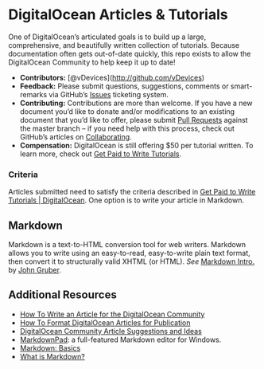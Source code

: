 # DigitalOcean Articles & Tutorials

One of DigitalOcean’s articulated goals is to build up a large, comprehensive, and beautifully written collection of tutorials. Because documentation often gets out-of-date quickly, this repo exists to allow the DigitalOcean Community to help keep it up to date!

- **Contributors:** <span class="citation" data-cites="vDevices">\[@vDevices\]</span>(http://github.com/vDevices)
- **Feedback:** Please submit questions, suggestions, comments or smart-remarks via GitHub’s [Issues](https://github.com/vDevices/DigitalOcean-Articles-and-Tutorials/issues) ticketing system.
- **Contributing:** Contributions are more than welcome. If you have a new document you’d like to donate and/or modifications to an existing document that you’d like to offer, please submit [Pull Requests](https://github.com/vDevices/DigitalOcean-Articles-and-Tutorials/pulls) against the master branch – if you need help with this process, check out GitHub’s articles on [Collaborating](https://help.github.com/categories/63/articles).
- **Compensation:** DigitalOcean is still offering $50 per tutorial written. To learn more, check out [Get Paid to Write Tutorials](https://www.digitalocean.com/blog_posts/get-paid-to-write-tutorials).

### Criteria

Articles submitted need to satisfy the criteria described in [Get Paid to Write Tutorials | DigitalOcean](https://www.digitalocean.com/blog_posts/get-paid-to-write-tutorials). One option is to write your article in Markdown.

## Markdown

Markdown is a text-to-HTML conversion tool for web writers. Markdown allows you to write using an easy-to-read, easy-to-write plain text format, then convert it to structurally valid XHTML (or HTML). _See_ [Markdown Intro.](http://daringfireball.net/projects/markdown/) by [John Gruber](http://daringfireball.net/).

## Additional Resources

- [How To Write an Article for the DigitalOcean Community](https://www.digitalocean.com/community/articles/how-to-write-an-article-for-the-digitalocean-community)
- [How To Format DigitalOcean Articles for Publication](https://www.digitalocean.com/blog_posts/get-paid-to-write-tutorials)
- [DigitalOcean Community Article Suggestions and Ideas](https://www.digitalocean.com/community/articles/digitalocean-community-article-suggestions-and-ideas)
- [MarkdownPad](https://markdownpad.com/): a full-featured Markdown editor for Windows.
- [Markdown: Basics](http://daringfireball.net/projects/markdown/basics)
- [What is Markdown?](http://whatismarkdown.com/)

